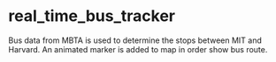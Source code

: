 # real_time_bus_tracker
Bus data from MBTA is used to determine the stops between MIT and Harvard. An animated marker is added to map in order show bus route.
